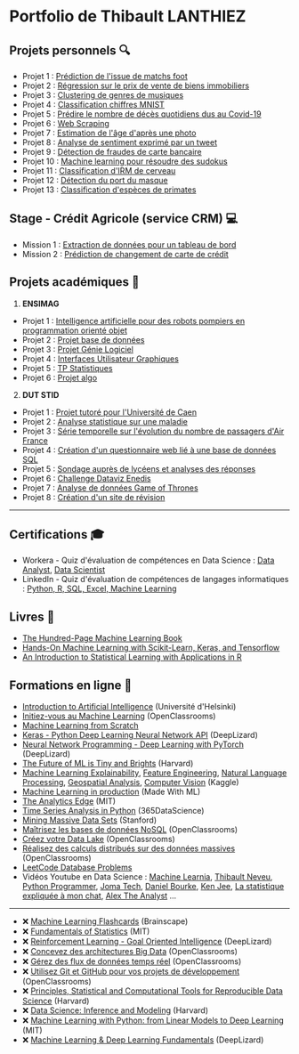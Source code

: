 # Portfolio de Thibault LANTHIEZ

## Projets personnels :mag:

* Projet 1 : [Prédiction de l'issue de matchs foot](https://github.com/ThibaultLanthiez/Prediction-issue-matchs-foot)
* Projet 2 : [Régression sur le prix de vente de biens immobiliers](https://github.com/ThibaultLanthiez/Regression-prix-vente-biens-immobiliers)
* Projet 3 : [Clustering de genres de musiques](https://github.com/ThibaultLanthiez/Clustering-genres-musiques)
* Projet 4 : [Classification chiffres MNIST](https://github.com/ThibaultLanthiez/Classification-chiffres-MNIST)
* Projet 5 : [Prédire le nombre de décès quotidiens dus au Covid-19](https://github.com/ThibaultLanthiez/Prediction-nombre-deces-quotidiens-Covid-19)
* Projet 6 : [Web Scraping](https://github.com/ThibaultLanthiez/Web-scaping)
* Projet 7 : [Estimation de l'âge d'après une photo](https://github.com/ThibaultLanthiez/Estimation-age-photo)
* Projet 8 : [Analyse de sentiment exprimé par un tweet](https://github.com/ThibaultLanthiez/Analyse-sentiment-tweet)
* Projet 9 : [Détection de fraudes de carte bancaire](https://github.com/ThibaultLanthiez/Detection-fraude-carte-bancaire)
* Projet 10 : [Machine learning pour résoudre des sudokus](https://github.com/ThibaultLanthiez/Resolveur-de-sudoku)
* Projet 11 : [Classification d'IRM de cerveau](https://github.com/ThibaultLanthiez/Classification-IRM-cerveau)
* Projet 12 : [Détection du port du masque](https://github.com/ThibaultLanthiez/Detection-port-masque)
* Projet 13 : [Classification d'espèces de primates](https://github.com/ThibaultLanthiez/Classification-especes-primates)

## Stage - Crédit Agricole (service CRM) :computer:

* Mission 1 : [Extraction de données pour un tableau de bord](https://github.com/ThibaultLanthiez/Extraction-donnees-tableau-bord)
* Mission 2 : [Prédiction de changement de carte de crédit](https://github.com/ThibaultLanthiez/Prediction-changement-carte-credit)

## Projets académiques :school_satchel:

1. **ENSIMAG**
* Projet 1 : [Intelligence artificielle pour des robots pompiers en programmation orienté objet](https://github.com/ThibaultLanthiez/Projet-Universite-Caen)
* Projet 2 : [Projet base de données](https://github.com/ThibaultLanthiez/Projet-Universite-Caen)
* Projet 3 : [Projet Génie Logiciel](https://github.com/ThibaultLanthiez/Projet-Universite-Caen)
* Projet 4 : [Interfaces Utilisateur Graphiques](https://github.com/ThibaultLanthiez/Interfaces-Utilisateur-Graphiques)
* Projet 5 : [TP Statistiques](https://github.com/ThibaultLanthiez/Projet-Universite-Caen)
* Projet 6 : [Projet algo](https://github.com/ThibaultLanthiez/Projet-Universite-Caen)

2. **DUT STID**
* Projet 1 : [Projet tutoré pour l'Université de Caen](https://github.com/ThibaultLanthiez/Projet-Universite-Caen)
* Projet 2 : [Analyse statistique sur une maladie](https://github.com/ThibaultLanthiez/Resolveur-de-sudoku)
* Projet 3 : [Série temporelle sur l'évolution du nombre de passagers d'Air France](https://github.com/ThibaultLanthiez/Resolveur-de-sudoku)
* Projet 4 : [Création d'un questionnaire web lié à une base de données SQL](https://github.com/ThibaultLanthiez/Resolveur-de-sudoku)
* Projet 5 : [Sondage auprès de lycéens et analyses des réponses](https://github.com/ThibaultLanthiez/Resolveur-de-sudoku)
* Projet 6 : [Challenge Dataviz Enedis](https://github.com/ThibaultLanthiez/Resolveur-de-sudoku)
* Projet 7 : [Analyse de données Game of Thrones](https://github.com/ThibaultLanthiez/Resolveur-de-sudoku)
* Projet 8 : [Création d'un site de révision](https://github.com/ThibaultLanthiez/Site-revision)

-----

## Certifications :mortar_board:

* Workera - Quiz d'évaluation de compétences en Data Science : [Data Analyst](https://app.workera.ai/public/candidate/certificate?code=XOFK4ULP), [Data Scientist](https://app.workera.ai/public/candidate/certificate?code=B6L1EUNU)
* LinkedIn - Quiz d'évaluation de compétences de langages informatiques : [Python, R, SQL, Excel, Machine Learning](https://www.linkedin.com/in/thibault-lanthiez-3b300b175/)

## Livres :blue_book:

* [The Hundred-Page Machine Learning Book](https://www.amazon.fr/Hundred-Page-Machine-Learning-Book-English-ebook/dp/B07MGCNKXB/ref=sr_1_1?__mk_fr_FR=%C3%85M%C3%85%C5%BD%C3%95%C3%91&crid=2WO6GK9C6JUJ0&dchild=1&keywords=100+pages+machine+learning&qid=1607118238&quartzVehicle=95-1229&replacementKeywords=pages+machine+learning&sprefix=100+pages+%2Caps%2C350&sr=8-1)
* [Hands-On Machine Learning with Scikit-Learn, Keras, and Tensorflow](https://www.amazon.fr/Hands-Machine-Learning-Scikit-learn-Tensorflow/dp/1492032646/ref=pd_lpo_14_t_0/258-0304242-3340961?_encoding=UTF8&pd_rd_i=1492032646&pd_rd_r=b7a34edd-de30-4d8f-8538-8877f20dce05&pd_rd_w=YJud1&pd_rd_wg=SescO&pf_rd_p=a9e8383d-b25d-45ec-acc2-a094dd781c31&pf_rd_r=A5E4EQYGHAPF83RPKMNT&psc=1&refRID=A5E4EQYGHAPF83RPKMNT)
* [An Introduction to Statistical Learning with Applications in R](http://faculty.marshall.usc.edu/gareth-james/ISL/)


## Formations en ligne :rocket:

* [Introduction to Artificial Intelligence](https://www.elementsofai.fr/) (Université d'Helsinki)
* [Initiez-vous au Machine Learning](https://openclassrooms.com/fr/courses/4011851-initiez-vous-au-machine-learning) (OpenClassrooms)
* [Machine Learning from Scratch](https://dafriedman97.github.io/mlbook/content/introduction.html)
* [Keras - Python Deep Learning Neural Network API](https://deeplizard.com/learn/playlist/PLZbbT5o_s2xrwRnXk_yCPtnqqo4_u2YGL) (DeepLizard)
* [Neural Network Programming - Deep Learning with PyTorch](https://deeplizard.com/learn/playlist/PLZbbT5o_s2xrfNyHZsM6ufI0iZENK9xgG) (DeepLizard)
* [The Future of ML is Tiny and Brights](https://online-learning.harvard.edu/course/future-ml-tiny-and-bright?delta=0) (Harvard)
* [Machine Learning Explainability](https://www.kaggle.com/learn/machine-learning-explainability), [Feature Engineering](https://www.kaggle.com/learn/feature-engineering), [Natural Language Processing](https://www.kaggle.com/learn/natural-language-processing), [Geospatial Analysis](https://www.kaggle.com/learn/geospatial-analysis), [Computer Vision](https://www.kaggle.com/learn/computer-vision) (Kaggle)
* [Machine Learning in production](https://madewithml.com/#applied-ml) (Made With ML)
* [The Analytics Edge](https://www.edx.org/course/the-analytics-edge) (MIT)
* [Time Series Analysis in Python](https://365datascience.teachable.com/courses/enrolled/670446) (365DataScience)
* [Mining Massive Data Sets](https://online.stanford.edu/courses/soe-ycs0007-mining-massive-data-sets) (Stanford)
* [Maîtrisez les bases de données NoSQL](https://openclassrooms.com/fr/courses/4462426-maitrisez-les-bases-de-donnees-nosql) (OpenClassrooms)
* [Créez votre Data Lake](https://openclassrooms.com/fr/courses/4467481-creez-votre-data-lake) (OpenClassrooms)
* [Réalisez des calculs distribués sur des données massives](https://openclassrooms.com/fr/courses/4297166-realisez-des-calculs-distribues-sur-des-donnees-massives) (OpenClassrooms)
* [LeetCode Database Problems](https://leetcode.com/problemset/database/)
* Vidéos Youtube en Data Science : [Machine Learnia](https://www.youtube.com/c/MachineLearnia/featured), [Thibault Neveu](https://www.youtube.com/c/ThibaultNeveu/featured), [Python Programmer](https://www.youtube.com/c/FlickThrough/featured), [Joma Tech](https://www.youtube.com/c/JomaOppa/featured), [Daniel Bourke](https://www.youtube.com/channel/UCr8O8l5cCX85Oem1d18EezQ/featured), [Ken Jee](https://www.youtube.com/c/KenJee1/featured), [La statistique expliquée à mon chat](https://www.youtube.com/channel/UCWty1tzwZW_ZNSp5GVGteaA/featured), [Alex The Analyst](https://www.youtube.com/channel/UC7cs8q-gJRlGwj4A8OmCmXg/featured) ...

-----
* :x: [Machine Learning Flashcards](https://www.brainscape.com/subjects/technology-engineering/computer-science/machine-learning/) (Brainscape)
* :x: [Fundamentals of Statistics](https://www.edx.org/course/fundamentals-of-statistics) (MIT)
* :x: [Reinforcement Learning - Goal Oriented Intelligence](https://deeplizard.com/learn/playlist/PLZbbT5o_s2xoWNVdDudn51XM8lOuZ_Njv) (DeepLizard)
* :x: [Concevez des architectures Big Data](https://openclassrooms.com/fr/courses/4467491-concevez-des-architectures-big-data) (OpenClassrooms)
* :x: [Gérez des flux de données temps réel](https://openclassrooms.com/fr/courses/4451251-gerez-des-flux-de-donnees-temps-reel) (OpenClassrooms)
* :x: [Utilisez Git et GitHub pour vos projets de développement](https://openclassrooms.com/fr/courses/5641721-utilisez-git-et-github-pour-vos-projets-de-developpement) (OpenClassrooms)
* :x: [Principles, Statistical and Computational Tools for Reproducible Data Science](https://online-learning.harvard.edu/course/principles-statistical-and-computational-tools-reproducible-data-science?delta=1) (Harvard)
* :x: [Data Science: Inference and Modeling](https://online-learning.harvard.edu/course/data-science-inference-and-modeling?delta=1) (Harvard)
* :x: [Machine Learning with Python: from Linear Models to Deep Learning](https://www.edx.org/course/machine-learning-with-python-from-linear-models-to) (MIT)
* :x: [Machine Learning & Deep Learning Fundamentals](https://deeplizard.com/learn/playlist/PLZbbT5o_s2xq7LwI2y8_QtvuXZedL6tQU) (DeepLizard)
